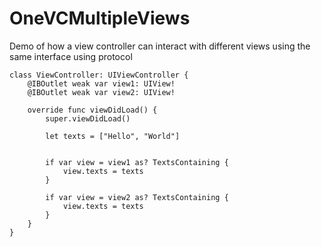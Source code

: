# OneVCMultipleViews

Demo of how a view controller can interact with different views using the same interface using protocol

```
class ViewController: UIViewController {
    @IBOutlet weak var view1: UIView!
    @IBOutlet weak var view2: UIView!

    override func viewDidLoad() {
        super.viewDidLoad()

        let texts = ["Hello", "World"]


        if var view = view1 as? TextsContaining {
            view.texts = texts
        }

        if var view = view2 as? TextsContaining {
            view.texts = texts
        }
    }
}

```
